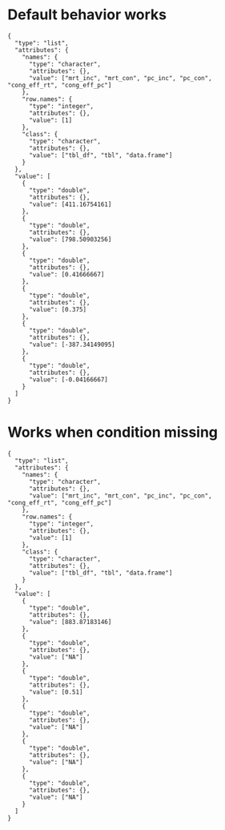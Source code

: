# Default behavior works

    {
      "type": "list",
      "attributes": {
        "names": {
          "type": "character",
          "attributes": {},
          "value": ["mrt_inc", "mrt_con", "pc_inc", "pc_con", "cong_eff_rt", "cong_eff_pc"]
        },
        "row.names": {
          "type": "integer",
          "attributes": {},
          "value": [1]
        },
        "class": {
          "type": "character",
          "attributes": {},
          "value": ["tbl_df", "tbl", "data.frame"]
        }
      },
      "value": [
        {
          "type": "double",
          "attributes": {},
          "value": [411.16754161]
        },
        {
          "type": "double",
          "attributes": {},
          "value": [798.50903256]
        },
        {
          "type": "double",
          "attributes": {},
          "value": [0.41666667]
        },
        {
          "type": "double",
          "attributes": {},
          "value": [0.375]
        },
        {
          "type": "double",
          "attributes": {},
          "value": [-387.34149095]
        },
        {
          "type": "double",
          "attributes": {},
          "value": [-0.04166667]
        }
      ]
    }

# Works when condition missing

    {
      "type": "list",
      "attributes": {
        "names": {
          "type": "character",
          "attributes": {},
          "value": ["mrt_inc", "mrt_con", "pc_inc", "pc_con", "cong_eff_rt", "cong_eff_pc"]
        },
        "row.names": {
          "type": "integer",
          "attributes": {},
          "value": [1]
        },
        "class": {
          "type": "character",
          "attributes": {},
          "value": ["tbl_df", "tbl", "data.frame"]
        }
      },
      "value": [
        {
          "type": "double",
          "attributes": {},
          "value": [883.87183146]
        },
        {
          "type": "double",
          "attributes": {},
          "value": ["NA"]
        },
        {
          "type": "double",
          "attributes": {},
          "value": [0.51]
        },
        {
          "type": "double",
          "attributes": {},
          "value": ["NA"]
        },
        {
          "type": "double",
          "attributes": {},
          "value": ["NA"]
        },
        {
          "type": "double",
          "attributes": {},
          "value": ["NA"]
        }
      ]
    }

